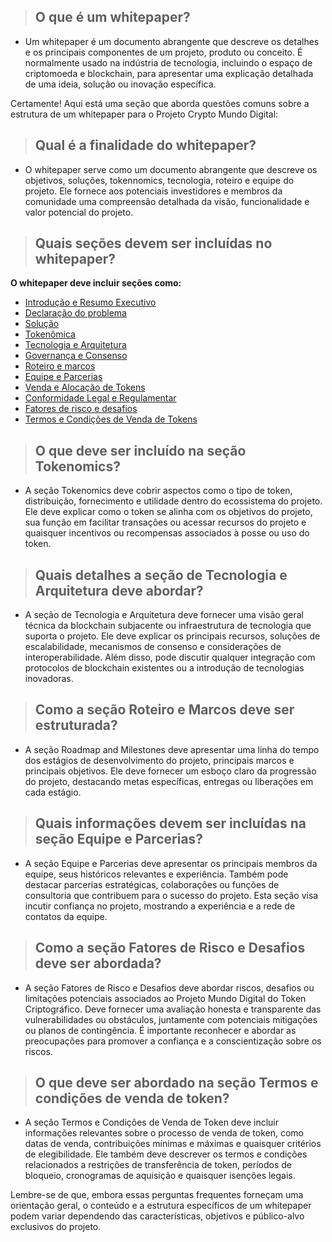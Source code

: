 >## O que é um whitepaper?

- Um whitepaper é um documento abrangente que descreve os detalhes e os principais componentes de um projeto, produto ou conceito. É normalmente usado na indústria de tecnologia, incluindo o espaço de criptomoeda e blockchain, para apresentar uma explicação detalhada de uma ideia, solução ou inovação específica.

Certamente! Aqui está uma seção que aborda questões comuns sobre a estrutura de um whitepaper para o Projeto Crypto Mundo Digital:

>## Qual é a finalidade do whitepaper? 

- O whitepaper serve como um documento abrangente que descreve os objetivos, soluções, tokennomics, tecnologia, roteiro e equipe do projeto. Ele fornece aos potenciais investidores e membros da comunidade uma compreensão detalhada da visão, funcionalidade e valor potencial do projeto.

>## Quais seções devem ser incluídas no whitepaper?


**O whitepaper deve incluir seções como:**

- [Introdução e Resumo Executivo](https://www.asppibra.com.br/)
- [Declaração do problema](https://www.asppibra.com.br/)
- [Solução](https://www.asppibra.com.br/)
- [Tokenômica](https://www.asppibra.com.br/)
- [Tecnologia e Arquitetura](https://www.asppibra.com.br/)
- [Governança e Consenso](https://www.asppibra.com.br/)
- [Roteiro e marcos](https://www.asppibra.com.br/)
- [Equipe e Parcerias](https://www.asppibra.com.br/)
- [Venda e Alocação de Tokens](https://www.asppibra.com.br/)
- [Conformidade Legal e Regulamentar](https://www.asppibra.com.br/)
- [Fatores de risco e desafios](https://www.asppibra.com.br/)
- [Termos e Condições de Venda de Tokens](https://www.asppibra.com.br/)

>## O que deve ser incluído na seção Tokenomics? 

- A seção Tokenomics deve cobrir aspectos como o tipo de token, distribuição, fornecimento e utilidade dentro do ecossistema do projeto. Ele deve explicar como o token se alinha com os objetivos do projeto, sua função em facilitar transações ou acessar recursos do projeto e quaisquer incentivos ou recompensas associados à posse ou uso do token.

>## Quais detalhes a seção de Tecnologia e Arquitetura deve abordar? 

- A seção de Tecnologia e Arquitetura deve fornecer uma visão geral técnica da blockchain subjacente ou infraestrutura de tecnologia que suporta o projeto. Ele deve explicar os principais recursos, soluções de escalabilidade, mecanismos de consenso e considerações de interoperabilidade. Além disso, pode discutir qualquer integração com protocolos de blockchain existentes ou a introdução de tecnologias inovadoras.

>## Como a seção Roteiro e Marcos deve ser estruturada? 

- A seção Roadmap and Milestones deve apresentar uma linha do tempo dos estágios de desenvolvimento do projeto, principais marcos e principais objetivos. Ele deve fornecer um esboço claro da progressão do projeto, destacando metas específicas, entregas ou liberações em cada estágio.

>## Quais informações devem ser incluídas na seção Equipe e Parcerias? 

- A seção Equipe e Parcerias deve apresentar os principais membros da equipe, seus históricos relevantes e experiência. Também pode destacar parcerias estratégicas, colaborações ou funções de consultoria que contribuem para o sucesso do projeto. Esta seção visa incutir confiança no projeto, mostrando a experiência e a rede de contatos da equipe.

>## Como a seção Fatores de Risco e Desafios deve ser abordada? 

- A seção Fatores de Risco e Desafios deve abordar riscos, desafios ou limitações potenciais associados ao Projeto Mundo Digital do Token Criptográfico. Deve fornecer uma avaliação honesta e transparente das vulnerabilidades ou obstáculos, juntamente com potenciais mitigações ou planos de contingência. É importante reconhecer e abordar as preocupações para promover a confiança e a conscientização sobre os riscos.

>## O que deve ser abordado na seção Termos e condições de venda de token? 

- A seção Termos e Condições de Venda de Token deve incluir informações relevantes sobre o processo de venda de token, como datas de venda, contribuições mínimas e máximas e quaisquer critérios de elegibilidade. Ele também deve descrever os termos e condições relacionados a restrições de transferência de token, períodos de bloqueio, cronogramas de aquisição e quaisquer isenções legais.

Lembre-se de que, embora essas perguntas frequentes forneçam uma orientação geral, o conteúdo e a estrutura específicos de um whitepaper podem variar dependendo das características, objetivos e público-alvo exclusivos do projeto.
